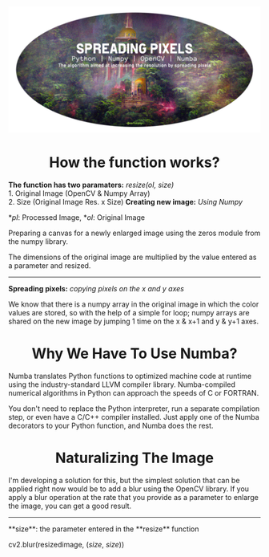<p align="center">
  <img src="https://github.com/serhatdog/spreading-pixels/blob/main/repo-banner.png?raw=true" alt="Spreading Pixels">
</p>

<h1 align="center">How the function works?</h1>

**The function has two paramaters:** *resize(oI, size)* <br>
    1. Original Image (OpenCV & Numpy Array) <br>
    2. Size (Original Image Res. x Size)
 **Creating new image:** *Using Numpy*
 
 **pI*: Processed Image, **oI*: Original Image
 
Preparing a canvas for a newly enlarged image using the zeros module from the numpy library.
 
The dimensions of the original image are multiplied by the value entered as a parameter and resized.
 <hr>
 
**Spreading pixels:** *copying pixels on the x and y axes*

We know that there is a numpy array in the original image in which the color values are stored, so with the help of a simple for loop; numpy arrays are shared on the new image by jumping 1 time on the x & x+1 and y & y+1 axes.

<h1 align="center">Why We Have To Use Numba?</h1>

Numba translates Python functions to optimized machine code at runtime using the industry-standard LLVM compiler library. Numba-compiled numerical algorithms in Python can approach the speeds of C or FORTRAN.

You don't need to replace the Python interpreter, run a separate compilation step, or even have a C/C++ compiler installed. Just apply one of the Numba decorators to your Python function, and Numba does the rest.

<h1 align="center">Naturalizing The Image</h1>
I'm developing a solution for this, but the simplest solution that can be applied right now would be to add a blur using the OpenCV library.
If you apply a blur operation at the rate that you provide as a parameter to enlarge the image, you can get a good result.
<hr>
**size**: the parameter entered in the **resize** function

cv2.blur(resizedimage, (*size*, *size*))
